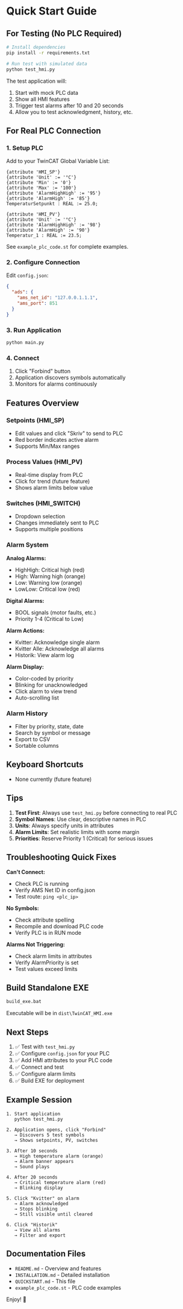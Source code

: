 # Quick Start Guide

## For Testing (No PLC Required)

```bash
# Install dependencies
pip install -r requirements.txt

# Run test with simulated data
python test_hmi.py
```

The test application will:
1. Start with mock PLC data
2. Show all HMI features
3. Trigger test alarms after 10 and 20 seconds
4. Allow you to test acknowledgment, history, etc.

## For Real PLC Connection

### 1. Setup PLC

Add to your TwinCAT Global Variable List:

```iecst
{attribute 'HMI_SP'}
{attribute 'Unit' := '°C'}
{attribute 'Min' := '0'}
{attribute 'Max' := '100'}
{attribute 'AlarmHighHigh' := '95'}
{attribute 'AlarmHigh' := '85'}
TemperaturSetpunkt : REAL := 25.0;

{attribute 'HMI_PV'}
{attribute 'Unit' := '°C'}
{attribute 'AlarmHighHigh' := '98'}
{attribute 'AlarmHigh' := '90'}
Temperatur_1 : REAL := 23.5;
```

See `example_plc_code.st` for complete examples.

### 2. Configure Connection

Edit `config.json`:
```json
{
  "ads": {
    "ams_net_id": "127.0.0.1.1.1",
    "ams_port": 851
  }
}
```

### 3. Run Application

```bash
python main.py
```

### 4. Connect

1. Click "Forbind" button
2. Application discovers symbols automatically
3. Monitors for alarms continuously

## Features Overview

### Setpoints (HMI_SP)
- Edit values and click "Skriv" to send to PLC
- Red border indicates active alarm
- Supports Min/Max ranges

### Process Values (HMI_PV)
- Real-time display from PLC
- Click for trend (future feature)
- Shows alarm limits below value

### Switches (HMI_SWITCH)
- Dropdown selection
- Changes immediately sent to PLC
- Supports multiple positions

### Alarm System

**Analog Alarms:**
- HighHigh: Critical high (red)
- High: Warning high (orange)
- Low: Warning low (orange)
- LowLow: Critical low (red)

**Digital Alarms:**
- BOOL signals (motor faults, etc.)
- Priority 1-4 (Critical to Low)

**Alarm Actions:**
- Kvitter: Acknowledge single alarm
- Kvitter Alle: Acknowledge all alarms
- Historik: View alarm log

**Alarm Display:**
- Color-coded by priority
- Blinking for unacknowledged
- Click alarm to view trend
- Auto-scrolling list

### Alarm History

- Filter by priority, state, date
- Search by symbol or message
- Export to CSV
- Sortable columns

## Keyboard Shortcuts

- None currently (future feature)

## Tips

1. **Test First**: Always use `test_hmi.py` before connecting to real PLC
2. **Symbol Names**: Use clear, descriptive names in PLC
3. **Units**: Always specify units in attributes
4. **Alarm Limits**: Set realistic limits with some margin
5. **Priorities**: Reserve Priority 1 (Critical) for serious issues

## Troubleshooting Quick Fixes

**Can't Connect:**
- Check PLC is running
- Verify AMS Net ID in config.json
- Test route: `ping <plc_ip>`

**No Symbols:**
- Check attribute spelling
- Recompile and download PLC code
- Verify PLC is in RUN mode

**Alarms Not Triggering:**
- Check alarm limits in attributes
- Verify AlarmPriority is set
- Test values exceed limits

## Build Standalone EXE

```bash
build_exe.bat
```

Executable will be in `dist\TwinCAT_HMI.exe`

## Next Steps

1. ✅ Test with `test_hmi.py`
2. ✅ Configure `config.json` for your PLC
3. ✅ Add HMI attributes to your PLC code
4. ✅ Connect and test
5. ✅ Configure alarm limits
6. ✅ Build EXE for deployment

## Example Session

```
1. Start application
   python test_hmi.py

2. Application opens, click "Forbind"
   → Discovers 5 test symbols
   → Shows setpoints, PV, switches

3. After 10 seconds
   → High temperature alarm (orange)
   → Alarm banner appears
   → Sound plays

4. After 20 seconds
   → Critical temperature alarm (red)
   → Blinking display

5. Click "Kvitter" on alarm
   → Alarm acknowledged
   → Stops blinking
   → Still visible until cleared

6. Click "Historik"
   → View all alarms
   → Filter and export
```

## Documentation Files

- `README.md` - Overview and features
- `INSTALLATION.md` - Detailed installation
- `QUICKSTART.md` - This file
- `example_plc_code.st` - PLC code examples

Enjoy! 🚀
